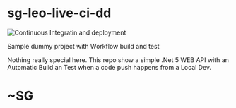 # sg-leo-live-ci-dd
![Continuous Integratin and deployment](https://github.com/ScottGeek/sg-leo-live-ci-dd/workflows/Continuous%20Integratin%20and%20deployment/badge.svg)

Sample dummy project with Workflow build and test

Nothing really special here. This repo show a simple .Net 5 WEB API with an Automatic Build an Test when a code push happens from a Local Dev.

# ~SG

